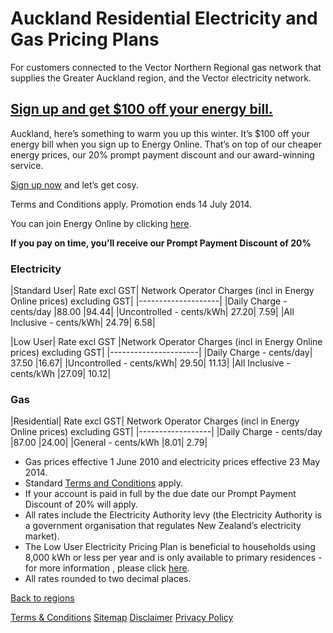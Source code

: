 # Auckland Residential Electricity and Gas Pricing Plans
For customers connected to the Vector Northern Regional gas network that supplies the Greater Auckland region, and the Vector electricity network.

 

## [Sign up and get $100 off your energy bill.](http://cheaperenergy.co.nz/)
Auckland, here’s something to warm you up this winter. It’s $100 off your energy bill when you sign up to Energy Online. That’s on top of our cheaper energy prices, our 20% prompt payment discount and our award-winning service.

[Sign up now](http://cheaperenergy.co.nz/) and let’s get cosy.

<p class="legals">Terms and Conditions apply. Promotion ends 14 July 2014.</p>

 


You can join Energy Online by clicking [here](http://www.energyonline.co.nz/Default.aspx?tabid=98).

**If you pay on time, you'll receive our Prompt Payment Discount of 20%**


### Electricity
|Standard User|	Rate excl GST|	Network Operator Charges (incl in Energy Online prices) excluding GST|
|--------------------|
|Daily Charge - cents/day	|88.00	|94.44|
|Uncontrolled - cents/kWh|	27.20|	7.59|
|All Inclusive - cents/kWh|	24.79|	6.58|
 

|Low User|	Rate excl GST	|Network Operator Charges (incl in Energy Online prices) excluding GST|
|----------------------|
|Daily Charge - cents/day|	37.50	|16.67|
|Uncontrolled - cents/kWh|	29.50|	11.13|
|All Inclusive - cents/kWh	|27.09|	10.12|

### Gas
|Residential|	Rate excl GST|	Network Operator Charges (incl in Energy Online prices) excluding GST|
|------------------|
|Daily Charge - cents/day	|87.00	|24.00|
|General - cents/kWh	|8.01|	2.79|

- Gas prices effective 1 June 2010 and electricity prices effective 23 May 2014.
- Standard [Terms and Conditions](http://www.energyonline.co.nz/terms) apply.
- If your account is paid in full by the due date our Prompt Payment Discount of 20% will apply.
- All rates include the Electricity Authority levy (the Electricity Authority is a government organisation that regulates New Zealand’s electricity market).
- The Low User Electricity Pricing Plan is beneficial to households using 8,000 kWh or less per year and is only available to primary residences - for more information , please click [here](http://www.energyonline.co.nz/Default.aspx?tabid=148).
- All rates rounded to two decimal places.

[Back to regions](http://www.energyonline.co.nz/residential/pricing_plans/electricity_and_gas_pricing_plans)

[Terms & Conditions](http://www.energyonline.co.nz/terms)
[Sitemap](http://www.energyonline.co.nz/home/site_map)
[Disclaimer](http://www.energyonline.co.nz/home/site_map/disclaimer)
[Privacy Policy](http://www.energyonline.co.nz/home/site_map/privacy_policy)